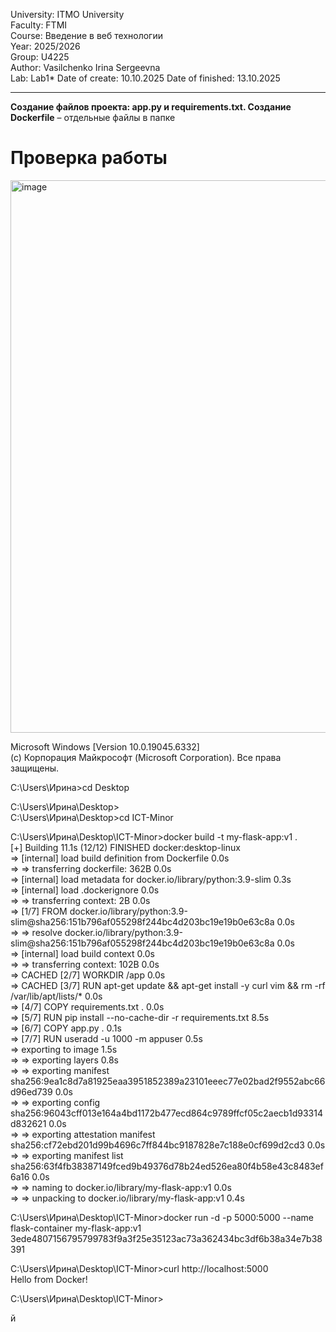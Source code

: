 University: ITMO University  
Faculty: FTMI  
Course: Введение в веб технологии  
Year: 2025/2026  
Group: U4225  
Author: Vasilchenko Irina Sergeevna  
Lab: Lab1* 
Date of create: 10.10.2025 
Date of finished: 13.10.2025 
***

**Создание файлов проекта: app.py и requirements.txt. Создание Dockerfile** – отдельные файлы в папке  
# Проверка работы
<img width="935" height="884" alt="image" src="https://github.com/user-attachments/assets/aaa214da-5c13-472f-8b62-1b41d282fb6e" />

Microsoft Windows [Version 10.0.19045.6332]  
(c) Корпорация Майкрософт (Microsoft Corporation). Все права защищены.  

C:\Users\Ирина>cd Desktop  

C:\Users\Ирина\Desktop>  
C:\Users\Ирина\Desktop>cd ICT-Minor  

C:\Users\Ирина\Desktop\ICT-Minor>docker build -t my-flask-app:v1 .  
[+] Building 11.1s (12/12) FINISHED                                                docker:desktop-linux  
 => [internal] load build definition from Dockerfile                                               0.0s  
 => => transferring dockerfile: 362B                                                               0.0s  
 => [internal] load metadata for docker.io/library/python:3.9-slim                                 0.3s  
 => [internal] load .dockerignore                                                                  0.0s  
 => => transferring context: 2B                                                                    0.0s  
 => [1/7] FROM docker.io/library/python:3.9-slim@sha256:151b796af055298f244bc4d203bc19e19b0e63c8a  0.0s  
 => => resolve docker.io/library/python:3.9-slim@sha256:151b796af055298f244bc4d203bc19e19b0e63c8a  0.0s  
 => [internal] load build context                                                                  0.0s  
 => => transferring context: 102B                                                                  0.0s  
 => CACHED [2/7] WORKDIR /app                                                                      0.0s  
 => CACHED [3/7] RUN apt-get update && apt-get install -y curl vim && rm -rf /var/lib/apt/lists/*  0.0s  
 => [4/7] COPY requirements.txt .                                                                  0.0s  
 => [5/7] RUN pip install --no-cache-dir -r requirements.txt                                       8.5s  
 => [6/7] COPY app.py .                                                                            0.1s  
 => [7/7] RUN useradd -u 1000 -m appuser                                                           0.5s  
 => exporting to image                                                                             1.5s  
 => => exporting layers                                                                            0.8s  
 => => exporting manifest sha256:9ea1c8d7a81925eaa3951852389a23101eeec77e02bad2f9552abc66d96ed739  0.0s  
 => => exporting config sha256:96043cff013e164a4bd1172b477ecd864c9789ffcf05c2aecb1d93314d832621    0.0s  
 => => exporting attestation manifest sha256:cf72ebd201d99b4696c7ff844bc9187828e7c188e0cf699d2cd3  0.0s  
 => => exporting manifest list sha256:63f4fb38387149fced9b49376d78b24ed526ea80f4b58e43c8483ef6a16  0.0s  
 => => naming to docker.io/library/my-flask-app:v1                                                 0.0s  
 => => unpacking to docker.io/library/my-flask-app:v1                                              0.4s  

C:\Users\Ирина\Desktop\ICT-Minor>docker run -d -p 5000:5000 --name flask-container my-flask-app:v1  
3ede4807156795799783f9a3f25e35123ac73a362434bc3df6b38a34e7b38391  

C:\Users\Ирина\Desktop\ICT-Minor>curl http://localhost:5000  
Hello from Docker!  

C:\Users\Ирина\Desktop\ICT-Minor>

й
